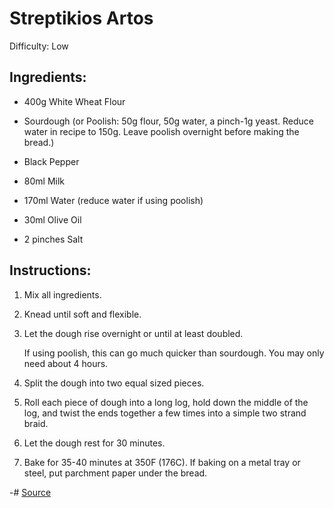 # Streptikios Artos

Difficulty: Low

## Ingredients:

- 400g White Wheat Flour

- Sourdough (or Poolish: 50g flour, 50g water, a pinch-1g yeast. Reduce water in recipe to 150g. Leave poolish overnight before making the bread.)

- Black Pepper

- 80ml Milk

- 170ml Water (reduce water if using poolish)

- 30ml Olive Oil

- 2 pinches Salt

## Instructions:

1. Mix all ingredients.

2. Knead until soft and flexible.

3. Let the dough rise overnight or until at least doubled.

    If using poolish, this can go much quicker than sourdough. You may only need about 4 hours.

4. Split the dough into two equal sized pieces.

5. Roll each piece of dough into a long log, hold down the middle of the log, and twist the ends together a few times into a simple two strand braid.

6. Let the dough rest for 30 minutes.

7. Bake for 35-40 minutes at 350F (176C). If baking on a metal tray or steel, put parchment paper under the bread.

-# [Source](https://historicalitaliancooking.home.blog/english/recipes/streptikios-artos-ancient-greek-bread/)

